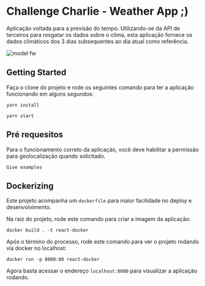 # Challenge Charlie - Weather App ;)

Aplicação voltada para a previsão do tempo. Utilizando-se da API de terceiros para resgatar os dados sobre o clima, esta aplicação fornece os dados climáticos dos 3 dias subsequentes ao dia atual como referência.

![model fw](https://user-images.githubusercontent.com/43412693/64120365-640c3c00-cd72-11e9-86b7-7dfbebb1ee54.png)


## Getting Started

Faça o clone do projeto e rode os seguintes comando para ter a aplicação funcionando em alguns segundos:
```
yarn install
```
```
yarn start
```

## Pré requesitos

Para o funcionamento correto da aplicação, você deve habilitar a permissão para geolocalização quando solicitado.

```
Give examples
```

## Dockerizing

Este projeto acompanha um `dockerfile` para maior facilidade no deploy e desenvolvimento.

Na raiz do projeto, rode este comando para criar a imagem da aplicação:
```
docker build . -t react-docker
```
Após o término do processo, rode este comando para ver o projeto rodando via docker no localhost:
```
docker run -p 8000:80 react-docker
```
Agora basta acessar o endereço `localhost:8000` para visualizar a aplicação rodando.
